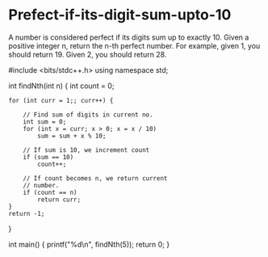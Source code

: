 # Prefect-if-its-digit-sum-upto-10
A number is considered perfect if its digits sum up to exactly 10.  Given a positive integer n, return the n-th perfect number.  For example, given 1, you should return 19. Given 2, you should return 28.

#include <bits/stdc++.h>
using namespace std;
 
int findNth(int n)
{
    int count = 0;
 
    for (int curr = 1;; curr++) {
 
        // Find sum of digits in current no.
        int sum = 0;
        for (int x = curr; x > 0; x = x / 10)
            sum = sum + x % 10;
 
        // If sum is 10, we increment count
        if (sum == 10)
            count++;
 
        // If count becomes n, we return current
        // number.
        if (count == n)
            return curr;
    }
    return -1;
}
 
int main()
{
    printf("%d\n", findNth(5));
    return 0;
}
